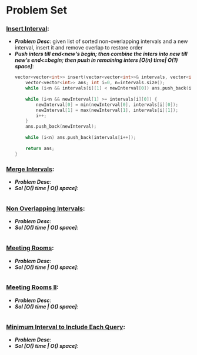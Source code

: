 # Problem Set

### [Insert Interval](https://leetcode.com/problems/insert-interval/):
- ***Problem Desc***: given list of sorted non-overlapping intervals and a new interval, insert it and remove overlap to restore order
- ***Push inters till end<new's begin; then combine the inters into new till new's end<=begin; then push in remaining inters [O(n) time| O(1) space]***:
  ```cpp
  vector<vector<int>> insert(vector<vector<int>>& intervals, vector<int>& newInterval) {
      vector<vector<int>> ans; int i=0, n=intervals.size();
      while (i<n && intervals[i][1] < newInterval[0]) ans.push_back(intervals[i++]);
      
      while (i<n && newInterval[1] >= intervals[i][0]) {
          newInterval[0] = min(newInterval[0], intervals[i][0]);
          newInterval[1] = max(newInterval[1], intervals[i][1]);
          i++;
      }
      ans.push_back(newInterval);
      
      while (i<n) ans.push_back(intervals[i++]);
      
      return ans;
  }
  ```

### [Merge Intervals](https://leetcode.com/problems/merge-intervals/):
- ***Problem Desc***:
- ***Sol [O() time | O() space]***:
  ```cpp
  ```

### [Non Overlapping Intervals](https://leetcode.com/problems/non-overlapping-intervals/):
- ***Problem Desc***:
- ***Sol [O() time | O() space]***:
  ```cpp
  ```

### [Meeting Rooms](https://leetcode.com/problems/meeting-rooms/):
- ***Problem Desc***:
- ***Sol [O() time | O() space]***:
  ```cpp
  ```

### [Meeting Rooms II](https://github.com/neetcode-gh/leetcode/blob/main/cpp/0253-meeting-rooms-ii.cpp):
- ***Problem Desc***:
- ***Sol [O() time | O() space]***:
  ```cpp
  ```

### [Minimum Interval to Include Each Query](https://leetcode.com/problems/minimum-interval-to-include-each-query/):
- ***Problem Desc***:
- ***Sol [O() time | O() space]***:
  ```cpp
  ```
